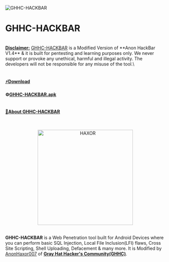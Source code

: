 ![GHHC-HACKBAR](https://user-images.githubusercontent.com/80751079/119216849-e8c75c80-baf7-11eb-9b85-244366260fd2.png)
# GHHC-HACKBAR
<br>
<b><u>Disclaimer:</u></b> <a href="https://ghhcommunity.github.io/GHHC-HACKBAR/GHHC-HACKBAR.apk">GHHC-HACKBAR</a> is a Modified Version of **Anon HackBar V1.4** & it is built for pentesting and learning purposes only. We never support or provoke any unethical, harmful and illegal activity. The developers will not be responsible for any misuse of the tool.\
<br>
<br>
<h4><b><u>⚡Download</u></b></h4>

<b>⚙<a href="https://ghhcommunity.github.io/GHHC-HACKBAR/GHHC-HACKBAR.apk">GHHC-HACKBAR.apk</a></b>
<br>
<br>
<h4><b><u>📢About GHHC-HACKBAR</u></b></h4>
<br>
<p align="center"> <a href="#"><img title="HAXOR" src="https://user-images.githubusercontent.com/80751079/119229684-f3efac00-bb3a-11eb-8c51-47b553aa3fc4.png" height="300" width="300"></a></p>
<br>
<b>GHHC-HACKBAR</b> is a Web Penetration tool built for Android Devices where you can perform basic SQL Injection, Local File Inclusion(LFI) flaws, Cross Site Scripting, Shell Uploading, Defacement & many more.
It is Modified by <a href="https://www.facebook.com/Huss4in007/">AnonHaxor007</a> of <b><a href="https://www.facebook.com/GHH.Community/">Gray Hat Hacker's Community(GHHC)</a></b>.
<br>
<br>

